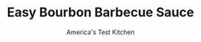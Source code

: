 ---
layout: ../../layouts/MarkdownPostLayout.astro
title: Easy Bourbon Barbecue Sauce
author: America's Test Kitchen
pubDate: 2023-03-15
description: "Put down that supermarket bottle: It takes only 10 minutes to make a better breed of barbecue sauce."
image_url: https://res.cloudinary.com/hksqkdlah/image/upload/ar_1:1,c_fill,dpr_2.0,f_auto,fl_lossy.progressive.strip_profile,g_faces:auto,q_auto:low,w_344/SFS_Barbecue-Sauce_Bourbon_1_f6vl5c
tags: ["Grilling & Barbecue","Sauces"]
calories: 1115
protein: 
carbohydrates: 23
fats: 
fiber: 
ingredients: ["2 tablespoons, vegetable oil","1/2 cup, grated onion","1 teaspoon, garlic powder","1 teaspoon, chili powder","1/4 teaspoon, cayenne pepper","1/4 cup, bourbon","1 1/2 cups, ketchup","1/4 cup, molasses","3 tablespoons, Worcestershire sauce","3 tablespoons, cider vinegar","2 tablespoons, Dijon mustard","1 teaspoon, hot sauce"]
serves: 8
time: "30 minutes, plus 30 minutes cooling"
instructions: ["Heat oil in medium saucepan over medium heat until shimmering. Add onion and cook, stirring occasionally, until softened, about 5 minutes. Stir in garlic powder, chili powder, and cayenne and cook until fragrant, about 30 seconds. Off heat, carefully add bourbon; return saucepan to heat and cook until bourbon is nearly evaporated, 1 to 2 minutes.","Stir in ketchup, molasses, Worcestershire, vinegar, mustard, and hot sauce and bring to simmer. Reduce heat to low and cook until flavors meld, about 5 minutes. Let cool completely before serving. (Cooled sauce can be refrigerated for up to 1 week.)"]
nutrition: ["369 mg Potassium","29 mg Phosphorus","41 mg Calcium","1 mg Iron","36 mg Magnesium","543 mg Sodium","3 g Fat","2 g Monounsaturated","3 mg Vitamin C","7 µg Folate (food)","18 g Sugars","1 µg Vitamin K","60 g Water","23 g Carbs","7 µg Folate equivalent (total)","1 mg Vitamin E","18 µg Vitamin A","139 kcal Energy","7 g Sugars, added","1115 calories"]
notes: "This recipe was developed using Franks RedHot Original Cayenne Pepper Sauce. Grate the onion on the large holes of a box grater."
---